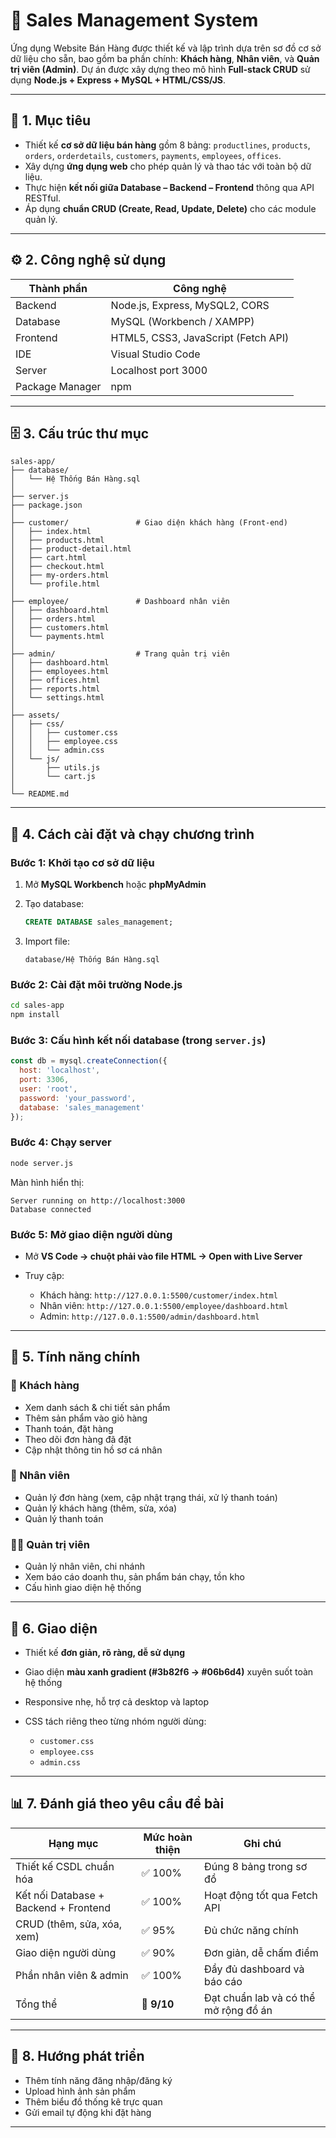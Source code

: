 # 🛒 Sales Management System

Ứng dụng Website Bán Hàng được thiết kế và lập trình dựa trên sơ đồ cơ sở dữ liệu cho sẵn, bao gồm ba phần chính: **Khách hàng**, **Nhân viên**, và **Quản trị viên (Admin)**.
Dự án được xây dựng theo mô hình **Full-stack CRUD** sử dụng **Node.js + Express + MySQL + HTML/CSS/JS**.

---

## 🧭 1. Mục tiêu

* Thiết kế **cơ sở dữ liệu bán hàng** gồm 8 bảng:
  `productlines`, `products`, `orders`, `orderdetails`, `customers`, `payments`, `employees`, `offices`.
* Xây dựng **ứng dụng web** cho phép quản lý và thao tác với toàn bộ dữ liệu.
* Thực hiện **kết nối giữa Database – Backend – Frontend** thông qua API RESTful.
* Áp dụng **chuẩn CRUD (Create, Read, Update, Delete)** cho các module quản lý.

---

## ⚙️ 2. Công nghệ sử dụng

| Thành phần      | Công nghệ                           |
| --------------- | ----------------------------------- |
| Backend         | Node.js, Express, MySQL2, CORS      |
| Database        | MySQL (Workbench / XAMPP)           |
| Frontend        | HTML5, CSS3, JavaScript (Fetch API) |
| IDE             | Visual Studio Code                  |
| Server          | Localhost port 3000                 |
| Package Manager | npm                                 |

---

## 🗄️ 3. Cấu trúc thư mục

```
sales-app/
├── database/
│   └── Hệ Thống Bán Hàng.sql
│
├── server.js
├── package.json
│
├── customer/               # Giao diện khách hàng (Front-end)
│   ├── index.html
│   ├── products.html
│   ├── product-detail.html
│   ├── cart.html
│   ├── checkout.html
│   ├── my-orders.html
│   └── profile.html
│
├── employee/               # Dashboard nhân viên
│   ├── dashboard.html
│   ├── orders.html
│   ├── customers.html
│   └── payments.html
│
├── admin/                  # Trang quản trị viên
│   ├── dashboard.html
│   ├── employees.html
│   ├── offices.html
│   ├── reports.html
│   └── settings.html
│
├── assets/
│   ├── css/
│   │   ├── customer.css
│   │   ├── employee.css
│   │   └── admin.css
│   └── js/
│       ├── utils.js
│       └── cart.js
│
└── README.md
```

---

## 🔗 4. Cách cài đặt và chạy chương trình

### Bước 1: Khởi tạo cơ sở dữ liệu

1. Mở **MySQL Workbench** hoặc **phpMyAdmin**
2. Tạo database:

   ```sql
   CREATE DATABASE sales_management;
   ```
3. Import file:

   ```
   database/Hệ Thống Bán Hàng.sql
   ```

### Bước 2: Cài đặt môi trường Node.js

```bash
cd sales-app
npm install
```

### Bước 3: Cấu hình kết nối database (trong `server.js`)

```js
const db = mysql.createConnection({
  host: 'localhost',
  port: 3306,
  user: 'root',
  password: 'your_password',
  database: 'sales_management'
});
```

### Bước 4: Chạy server

```bash
node server.js
```

Màn hình hiển thị:

```
Server running on http://localhost:3000
Database connected
```

### Bước 5: Mở giao diện người dùng

* Mở **VS Code → chuột phải vào file HTML → Open with Live Server**
* Truy cập:

  * Khách hàng: `http://127.0.0.1:5500/customer/index.html`
  * Nhân viên: `http://127.0.0.1:5500/employee/dashboard.html`
  * Admin: `http://127.0.0.1:5500/admin/dashboard.html`

---

## 🧱 5. Tính năng chính

### 👤 Khách hàng

* Xem danh sách & chi tiết sản phẩm
* Thêm sản phẩm vào giỏ hàng
* Thanh toán, đặt hàng
* Theo dõi đơn hàng đã đặt
* Cập nhật thông tin hồ sơ cá nhân

### 👔 Nhân viên

* Quản lý đơn hàng (xem, cập nhật trạng thái, xử lý thanh toán)
* Quản lý khách hàng (thêm, sửa, xóa)
* Quản lý thanh toán

### 👨‍💼 Quản trị viên

* Quản lý nhân viên, chi nhánh
* Xem báo cáo doanh thu, sản phẩm bán chạy, tồn kho
* Cấu hình giao diện hệ thống

---

## 🎨 6. Giao diện

* Thiết kế **đơn giản, rõ ràng, dễ sử dụng**
* Giao diện **màu xanh gradient (#3b82f6 → #06b6d4)** xuyên suốt toàn hệ thống
* Responsive nhẹ, hỗ trợ cả desktop và laptop
* CSS tách riêng theo từng nhóm người dùng:

  * `customer.css`
  * `employee.css`
  * `admin.css`

---

## 📊 7. Đánh giá theo yêu cầu đề bài

| Hạng mục                              | Mức hoàn thiện | Ghi chú                               |
| ------------------------------------- | -------------- | ------------------------------------- |
| Thiết kế CSDL chuẩn hóa               | ✅ 100%         | Đúng 8 bảng trong sơ đồ               |
| Kết nối Database + Backend + Frontend | ✅ 100%         | Hoạt động tốt qua Fetch API           |
| CRUD (thêm, sửa, xóa, xem)            | ✅ 95%          | Đủ chức năng chính                    |
| Giao diện người dùng                  | ✅ 90%          | Đơn giản, dễ chấm điểm                |
| Phần nhân viên & admin                | ✅ 100%         | Đầy đủ dashboard và báo cáo           |
| Tổng thể                              | 🌟 **9/10**    | Đạt chuẩn lab và có thể mở rộng đồ án |

---

## 🧠 8. Hướng phát triển

* Thêm tính năng đăng nhập/đăng ký
* Upload hình ảnh sản phẩm
* Thêm biểu đồ thống kê trực quan
* Gửi email tự động khi đặt hàng

---

